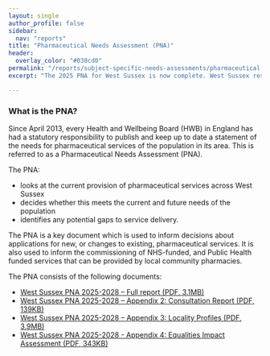 ```yaml
---
layout: single
author_profile: false
sidebar:
  nav: "reports"
title: "Pharmaceutical Needs Assessment (PNA)"
header:
  overlay_color: "#038cd0"
permalink: "/reports/subject-specific-needs-assessments/pharmaceutical-needs-assessment-pna/"
excerpt: "The 2025 PNA for West Sussex is now complete. West Sussex residents and pharmaceutical service providers were consulted for their views."

---
```


### What is the PNA?
Since April 2013, every Health and Wellbeing Board (HWB) in England has had a statutory responsibility to publish and keep up to date a statement of the needs for pharmaceutical services of the population in its area. This is referred to as a Pharmaceutical Needs Assessment (PNA).

The PNA:
* looks at the current provision of pharmaceutical services across West Sussex
* decides whether this meets the current and future needs of the population
* identifies any potential gaps to service delivery. 

The PNA is a key document which is used to inform decisions about applications for new, or changes to existing, pharmaceutical services. It is also used to inform the commissioning of NHS-funded, and Public Health funded services that can be provided by local community pharmacies.

The PNA consists of the following documents:

* [West Sussex PNA 2025-2028 – Full report (PDF, 3.1MB)](/assets/pdf/pna/2025-2028_West_Sussex_PNA.pdf)
* [West Sussex PNA 2025-2028 – Appendix 2: Consultation Report (PDF, 139KB)](/assets/pdf/pna/2025-2028_West_Sussex_PNA_Appendix_2_Consultation_Report_002.pdf)
* [West Sussex PNA 2025-2028 – Appendix 3: Locality Profiles (PDF, 3.9MB)](/assets/pdf/pna/2025_2028_West_Sussex_PNA_Appendix_3_Locality_Profiles.pdf)
* [West Sussex PNA 2025-2028 - Appendix 4: Equalities Impact Assessment (PDF, 343KB)](/assets/pdf/pna/2025-2028_West_Sussex_PNA_Appendix_4_Equalities_Assessment.pdf)

